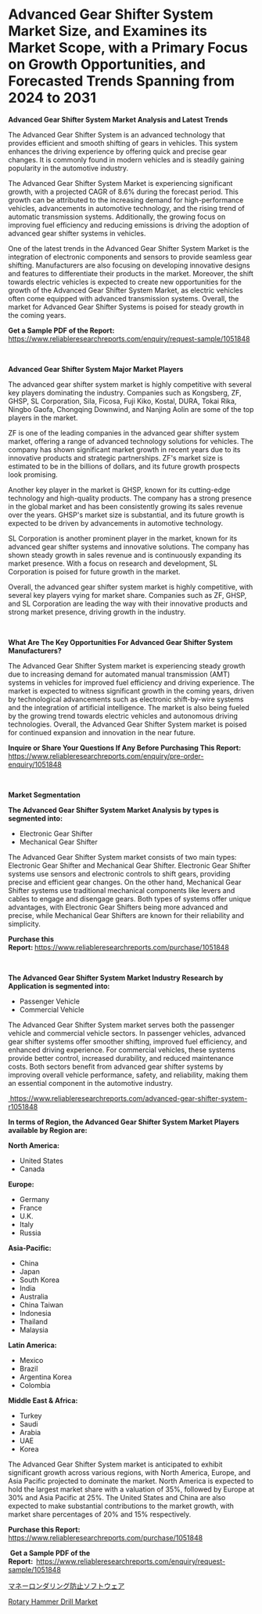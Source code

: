 <p><h1>Advanced Gear Shifter System Market Size, and Examines its Market Scope, with a Primary Focus on Growth Opportunities, and Forecasted Trends Spanning from 2024 to 2031</h1></p><p><strong>Advanced Gear Shifter System Market Analysis and Latest Trends</strong></p>
<p><p>The Advanced Gear Shifter System is an advanced technology that provides efficient and smooth shifting of gears in vehicles. This system enhances the driving experience by offering quick and precise gear changes. It is commonly found in modern vehicles and is steadily gaining popularity in the automotive industry.</p><p>The Advanced Gear Shifter System Market is experiencing significant growth, with a projected CAGR of 8.6% during the forecast period. This growth can be attributed to the increasing demand for high-performance vehicles, advancements in automotive technology, and the rising trend of automatic transmission systems. Additionally, the growing focus on improving fuel efficiency and reducing emissions is driving the adoption of advanced gear shifter systems in vehicles.</p><p>One of the latest trends in the Advanced Gear Shifter System Market is the integration of electronic components and sensors to provide seamless gear shifting. Manufacturers are also focusing on developing innovative designs and features to differentiate their products in the market. Moreover, the shift towards electric vehicles is expected to create new opportunities for the growth of the Advanced Gear Shifter System Market, as electric vehicles often come equipped with advanced transmission systems. Overall, the market for Advanced Gear Shifter Systems is poised for steady growth in the coming years.</p></p>
<p><strong>Get a Sample PDF of the Report:&nbsp;</strong> <a href="https://www.reliableresearchreports.com/enquiry/request-sample/1051848">https://www.reliableresearchreports.com/enquiry/request-sample/1051848</a></p>
<p>&nbsp;</p>
<p><strong>Advanced Gear Shifter System Major Market Players</strong></p>
<p><p>The advanced gear shifter system market is highly competitive with several key players dominating the industry. Companies such as Kongsberg, ZF, GHSP, SL Corporation, Sila, Ficosa, Fuji Kiko, Kostal, DURA, Tokai Rika, Ningbo Gaofa, Chongqing Downwind, and Nanjing Aolin are some of the top players in the market.</p><p>ZF is one of the leading companies in the advanced gear shifter system market, offering a range of advanced technology solutions for vehicles. The company has shown significant market growth in recent years due to its innovative products and strategic partnerships. ZF's market size is estimated to be in the billions of dollars, and its future growth prospects look promising.</p><p>Another key player in the market is GHSP, known for its cutting-edge technology and high-quality products. The company has a strong presence in the global market and has been consistently growing its sales revenue over the years. GHSP's market size is substantial, and its future growth is expected to be driven by advancements in automotive technology.</p><p>SL Corporation is another prominent player in the market, known for its advanced gear shifter systems and innovative solutions. The company has shown steady growth in sales revenue and is continuously expanding its market presence. With a focus on research and development, SL Corporation is poised for future growth in the market.</p><p>Overall, the advanced gear shifter system market is highly competitive, with several key players vying for market share. Companies such as ZF, GHSP, and SL Corporation are leading the way with their innovative products and strong market presence, driving growth in the industry.</p></p>
<p>&nbsp;</p>
<p><strong>What Are The Key Opportunities For Advanced Gear Shifter System Manufacturers?</strong></p>
<p><p>The Advanced Gear Shifter System market is experiencing steady growth due to increasing demand for automated manual transmission (AMT) systems in vehicles for improved fuel efficiency and driving experience. The market is expected to witness significant growth in the coming years, driven by technological advancements such as electronic shift-by-wire systems and the integration of artificial intelligence. The market is also being fueled by the growing trend towards electric vehicles and autonomous driving technologies. Overall, the Advanced Gear Shifter System market is poised for continued expansion and innovation in the near future.</p></p>
<p><strong>Inquire or Share Your Questions If Any Before Purchasing This Report:</strong> <a href="https://www.reliableresearchreports.com/enquiry/pre-order-enquiry/1051848">https://www.reliableresearchreports.com/enquiry/pre-order-enquiry/1051848</a></p>
<p>&nbsp;</p>
<p><strong>Market Segmentation</strong></p>
<p><strong>The Advanced Gear Shifter System Market Analysis by types is segmented into:</strong></p>
<p><ul><li>Electronic Gear Shifter</li><li>Mechanical Gear Shifter</li></ul></p>
<p><p>The Advanced Gear Shifter System market consists of two main types: Electronic Gear Shifter and Mechanical Gear Shifter. Electronic Gear Shifter systems use sensors and electronic controls to shift gears, providing precise and efficient gear changes. On the other hand, Mechanical Gear Shifter systems use traditional mechanical components like levers and cables to engage and disengage gears. Both types of systems offer unique advantages, with Electronic Gear Shifters being more advanced and precise, while Mechanical Gear Shifters are known for their reliability and simplicity.</p></p>
<p><strong>Purchase this Report:&nbsp;</strong><a href="https://www.reliableresearchreports.com/purchase/1051848">https://www.reliableresearchreports.com/purchase/1051848</a></p>
<p>&nbsp;</p>
<p><strong>The Advanced Gear Shifter System Market Industry Research by Application is segmented into:</strong></p>
<p><ul><li>Passenger Vehicle</li><li>Commercial Vehicle</li></ul></p>
<p><p>The Advanced Gear Shifter System market serves both the passenger vehicle and commercial vehicle sectors. In passenger vehicles, advanced gear shifter systems offer smoother shifting, improved fuel efficiency, and enhanced driving experience. For commercial vehicles, these systems provide better control, increased durability, and reduced maintenance costs. Both sectors benefit from advanced gear shifter systems by improving overall vehicle performance, safety, and reliability, making them an essential component in the automotive industry.</p></p>
<p><a href="https://www.reliableresearchreports.com/advanced-gear-shifter-system-r1051848">&nbsp;https://www.reliableresearchreports.com/advanced-gear-shifter-system-r1051848</a></p>
<p><strong>In terms of Region, the Advanced Gear Shifter System Market Players available by Region are:</strong></p>
<p>
    <p> <strong> North America: </strong>
        <ul>
            <li>United States</li>
            <li>Canada</li>
        </ul>
        </p> 
    <p> <strong> Europe: </strong>
        <ul>
            <li>Germany</li>
            <li>France</li>
            <li>U.K.</li>
            <li>Italy</li>
            <li>Russia</li>
        </ul>
        </p> 
    <p> <strong> Asia-Pacific: </strong>
        <ul>
            <li>China</li>
            <li>Japan</li>
            <li>South Korea</li>
            <li>India</li>
            <li>Australia</li>
            <li>China Taiwan</li>
            <li>Indonesia</li>
            <li>Thailand</li>
            <li>Malaysia</li>
        </ul>
        </p> 
    <p> <strong> Latin America: </strong>
        <ul>
            <li>Mexico</li>
            <li>Brazil</li>
            <li>Argentina Korea</li>
            <li>Colombia</li>
        </ul>
        </p> 
    <p> <strong> Middle East & Africa: </strong>
        <ul>
            <li>Turkey</li>
            <li>Saudi</li>
            <li>Arabia</li>
            <li>UAE</li>
            <li>Korea</li>
        </ul>
    </p>
    </p>
<p><p>The Advanced Gear Shifter System market is anticipated to exhibit significant growth across various regions, with North America, Europe, and Asia Pacific projected to dominate the market. North America is expected to hold the largest market share with a valuation of 35%, followed by Europe at 30% and Asia Pacific at 25%. The United States and China are also expected to make substantial contributions to the market growth, with market share percentages of 20% and 15% respectively.</p></p>
<p><strong>Purchase this Report: </strong><a href="https://www.reliableresearchreports.com/purchase/1051848">https://www.reliableresearchreports.com/purchase/1051848</a></p>
<p>&nbsp;<strong>Get a Sample PDF of the Report:&nbsp;&nbsp;</strong><a href="https://www.reliableresearchreports.com/enquiry/request-sample/1051848">https://www.reliableresearchreports.com/enquiry/request-sample/1051848</a></p>
<p><strong></strong></p>
<p><p><a href="https://github.com/oqxogxyvqe90775/Market-Research-Report-List-2/blob/main/8842940121840.md">マネーロンダリング防止ソフトウェア</a></p><p><a href="https://issuu.com/reportprime-2/docs/rotary-hammer-drill-market-size-2030.pptx">Rotary Hammer Drill Market</a></p></p>